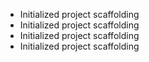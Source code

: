 - Initialized project scaffolding
- Initialized project scaffolding
- Initialized project scaffolding
- Initialized project scaffolding
